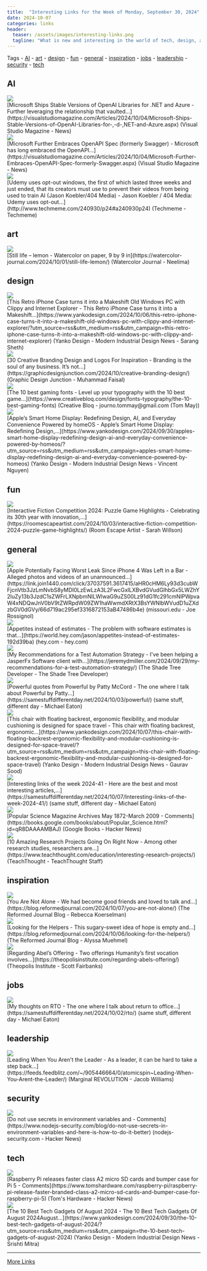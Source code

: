 ```yaml
---
title:  "Interesting Links for the Week of Monday, September 30, 2024"
date: 2024-10-07
categories: links
header:
  teaser: /assets/images/interesting-links.png
  tagline: "What is new and interesting in the world of tech, design, and leadership?"
---
```


Tags  - [AI](#AI) - [art](#art) - [design](#design) - [fun](#fun) - [general](#general) - [inspiration](#inspiration) - [jobs](#jobs) - [leadership](#leadership) - [security](#security) - [tech](#tech)


## AI
<div class="link-content"><img src='https://visualstudiomagazine.com/-/media/ECG/visualstudiomagazine/Images/introimages/Cloud_AI_Net.jpg' class="link-image"/>
<div class="link-text" markdown="1">
  [Microsoft Ships Stable Versions of OpenAI Libraries for .NET and Azure - Further leveraging the relationship that vaulted...](https://visualstudiomagazine.com/Articles/2024/10/04/Microsoft-Ships-Stable-Versions-of-OpenAI-Libraries-for-,-d-,NET-and-Azure.aspx) (Visual Studio Magazine - News)
</div>
</div>
<div class="link-content"><img src='https://visualstudiomagazine.com/-/media/ECG/redmondmag/Images/IntroImagesBigSmall/CircutPagesLiteUpSmall.jpg' class="link-image"/>
<div class="link-text" markdown="1">
  [Microsoft Further Embraces OpenAPI Spec (formerly Swagger) - Microsoft has long embraced the OpenAPI...](https://visualstudiomagazine.com/Articles/2024/10/04/Microsoft-Further-Embraces-OpenAPI-Spec-formerly-Swagger.aspx) (Visual Studio Magazine - News)
</div>
</div>
<div class="link-content"><img src='http://www.techmeme.com/240930/i24.jpg' class="link-image"/>
<div class="link-text" markdown="1">
  [Udemy uses opt-out windows, the first of which lasted three weeks and just ended, that its creators must use to prevent their videos from being used to train AI (Jason Koebler/404 Media) -   Jason Koebler / 404 Media: Udemy uses opt-out...](http://www.techmeme.com/240930/p24#a240930p24) (Techmeme - Techmeme)
</div>
</div>

## art
<div class="link-content"><img src='https://watercolor-journal.com/wp-content/uploads/2022/02/cropped-logodesignfinal.png?w=32' class="link-image"/>
<div class="link-text" markdown="1">
  [Still life – lemon - Watercolor on paper, 9 by 9 in](https://watercolor-journal.com/2024/10/01/still-life-lemon/) (Watercolor Journal - Neelima)
</div>
</div>

## design
<div class="link-content"><img src='https://www.yankodesign.com/images/design_news/2024/10/513380/iphone_16_pro_retro_case_1.jpg' class="link-image"/>
<div class="link-text" markdown="1">
  [This Retro iPhone Case turns it into a Makeshift Old Windows PC with Clippy and Internet Explorer - This Retro iPhone Case turns it into a Makeshift...](https://www.yankodesign.com/2024/10/06/this-retro-iphone-case-turns-it-into-a-makeshift-old-windows-pc-with-clippy-and-internet-explorer/?utm_source=rss&utm_medium=rss&utm_campaign=this-retro-iphone-case-turns-it-into-a-makeshift-old-windows-pc-with-clippy-and-internet-explorer) (Yanko Design - Modern Industrial Design News - Sarang Sheth)
</div>
</div>
<div class="link-content"><img src='https://graphicdesignjunction.com/wp-content/uploads/2024/10/creative_branding_design.jpg' class="link-image"/>
<div class="link-text" markdown="1">
  [30 Creative Branding Design and Logos For Inspiration - Branding is the soul of any business. It’s not...](https://graphicdesignjunction.com/2024/10/creative-branding-design/) (Graphic Design Junction - Muhammad Faisal)
</div>
</div>
<div class="link-content"><img src='https://cdn.mos.cms.futurecdn.net/GfeS9dmqHfujaeEAh8cQ2C.jpg' class="link-image"/>
<div class="link-text" markdown="1">
  [The 10 best gaming fonts - Level up your typography with the 10 best game...](https://www.creativebloq.com/design/fonts-typography/the-10-best-gaming-fonts) (Creative Bloq - journo.tommay@gmail.com (Tom May))
</div>
</div>
<div class="link-content"><img src='https://www.yankodesign.com/images/design_news/2024/09/apples-smart-home-display-redefining-design-ai-and-everyday-convenience-powered-by-homeos/apple-homeaccessory-concept.jpg' class="link-image"/>
<div class="link-text" markdown="1">
  [Apple’s Smart Home Display: Redefining Design, AI, and Everyday Convenience Powered by homeOS - Apple’s Smart Home Display: Redefining Design,...](https://www.yankodesign.com/2024/09/30/apples-smart-home-display-redefining-design-ai-and-everyday-convenience-powered-by-homeos/?utm_source=rss&utm_medium=rss&utm_campaign=apples-smart-home-display-redefining-design-ai-and-everyday-convenience-powered-by-homeos) (Yanko Design - Modern Industrial Design News - Vincent Nguyen)
</div>
</div>

## fun
<div class="link-content"><img src='https://i0.wp.com/roomescapeartist.com/wp-content/uploads/2024/09/ifcomp-2024-logo.jpg?fit=1000%2C1000&ssl=1' class="link-image"/>
<div class="link-text" markdown="1">
  [Interactive Fiction Competition 2024: Puzzle Game Highlights - Celebrating its 30th year with innovation,...](https://roomescapeartist.com/2024/10/03/interactive-fiction-competition-2024-puzzle-game-highlights/) (Room Escape Artist - Sarah Willson)
</div>
</div>

## general
<div class="link-content"><img src='https://images.macrumors.com/t/dPgRS3vEo3jLWwm5unVQL2wMPfk=/1600x/article-new/2023/10/space-black-mbp.jpg' class="link-image"/>
<div class="link-text" markdown="1">
  [Apple Potentially Facing Worst Leak Since iPhone 4 Was Left in a Bar - Alleged photos and videos of an unannounced...](https://link.join1440.com/click/37037591.3617415/aHR0cHM6Ly93d3cubWFjcnVtb3JzLmNvbS8yMDI0LzEwLzA3L2FwcGxlLXBvdGVudGlhbGx5LWZhY2luZy13b3JzdC1sZWFrLXNpbmNlLWlwaG9uZS00Lz91dG1fc291cmNlPWpvaW4xNDQwJnV0bV9tZWRpdW09ZW1haWwmdXRtX3BsYWNlbWVudD1uZXdzbGV0dGVy/66d719ac295ef3316872153aB47486b4e) (missouri.edu - Joe Rossignol)
</div>
</div>
<div class="link-content"><img src='https://world.hey.com/jason/avatar-9f11ce77d31e68e834c564594ee0bc32a005ee8d' class="link-image"/>
<div class="link-text" markdown="1">
  [Appetites instead of estimates - The problem with software estimates is that...](https://world.hey.com/jason/appetites-instead-of-estimates-192d39ba) (hey.com - hey.com)
</div>
</div>
<div class="link-content"><img src='https://jeremydmiller.com/wp-content/uploads/2023/07/jasperfx-logo-final-orange-bg.jpg' class="link-image"/>
<div class="link-text" markdown="1">
  [My Recommendations for a Test Automation Strategy - I’ve been helping a JasperFx Software client with...](https://jeremydmiller.com/2024/09/29/my-recommendations-for-a-test-automation-strategy/) (The Shade Tree Developer - The Shade Tree Developer)
</div>
</div>
<div class="link-content"><img src='https://samestuffdifferentday.net/assets/2023/01/words_of_wisdom.jpg' class="link-image"/>
<div class="link-text" markdown="1">
  [Powerful quotes from Powerful by Patty McCord - The one where I talk about Powerful by Patty...](https://samestuffdifferentday.net/2024/10/03/powerful/) (same stuff, different day - Michael Eaton)
</div>
</div>
<div class="link-content"><img src='https://www.yankodesign.com/images/design_news/2024/10/this-chair-with-floating-backrest-ergonomic-flexibility-and-modular-cushioning-is-designed-for-space-travel/Aerospace-Seat-SPN-01-Space-Perspective-Neptune-7.jpg' class="link-image"/>
<div class="link-text" markdown="1">
  [This chair with floating backrest, ergonomic flexibility, and modular cushioning is designed for space travel - This chair with floating backrest, ergonomic...](https://www.yankodesign.com/2024/10/07/this-chair-with-floating-backrest-ergonomic-flexibility-and-modular-cushioning-is-designed-for-space-travel/?utm_source=rss&utm_medium=rss&utm_campaign=this-chair-with-floating-backrest-ergonomic-flexibility-and-modular-cushioning-is-designed-for-space-travel) (Yanko Design - Modern Industrial Design News - Gaurav Sood)
</div>
</div>
<div class="link-content"><img src='https://samestuffdifferentday.net/assets/images/links_header.jpg' class="link-image"/>
<div class="link-text" markdown="1">
  [Interesting links of the week 2024-41 - Here are the best and most interesting articles,...](https://samestuffdifferentday.net/2024/10/07/Interesting-links-of-the-week-2024-41/) (same stuff, different day - Michael Eaton)
</div>
</div>
<div class="link-content"><img src='https://news.ycombinator.com/favicon.ico' class="link-image"/>
<div class="link-text" markdown="1">
  [Popular Science Magazine Archives May 1872-March 2009 - Comments](https://books.google.com/books/about/Popular_Science.html?id=qR8DAAAAMBAJ) (Google Books - Hacker News)
</div>
</div>
<div class="link-content"><img src='https://www.teachthought.com/wp-content/uploads/2024/06/942442-fi.png' class="link-image"/>
<div class="link-text" markdown="1">
  [10 Amazing Research Projects Going On Right Now - Among other research studies, researchers are...](https://www.teachthought.com/education/interesting-research-projects/) (TeachThought - TeachThought Staff)
</div>
</div>

## inspiration
<div class="link-content"><img src='https://s3.amazonaws.com/assets.reformedjournal.com/wp-content/uploads/sites/2/2024/10/04111342/for-our-daughters-image.jpeg' class="link-image"/>
<div class="link-text" markdown="1">
  [You Are Not Alone - We had become good friends and loved to talk and...](https://blog.reformedjournal.com/2024/10/07/you-are-not-alone/) (The Reformed Journal Blog - Rebecca Koerselman)
</div>
</div>
<div class="link-content"><img src='https://s3.amazonaws.com/assets.reformedjournal.com/wp-content/uploads/sites/2/2021/03/07181801/tired_doctor.jpg' class="link-image"/>
<div class="link-text" markdown="1">
  [Looking for the Helpers - This sugary-sweet idea of hope is empty and...](https://blog.reformedjournal.com/2024/10/06/looking-for-the-helpers/) (The Reformed Journal Blog - Alyssa Muehmel)
</div>
</div>
<div class="link-content"><img src='https://theopolisinstitute.com/wp-content/uploads/2024/10/305998rgsdl-1024x743.jpg' class="link-image"/>
<div class="link-text" markdown="1">
  [Regarding Abel’s Offering - Two offerings Humanity’s first vocation involves...](https://theopolisinstitute.com/regarding-abels-offering/) (Theopolis Institute - Scott Fairbanks)
</div>
</div>

## jobs
<div class="link-content"><img src='https://samestuffdifferentday.net/assets/2024/wtf.jpg' class="link-image"/>
<div class="link-text" markdown="1">
  [My thoughts on RTO - The one where I talk about return to office...](https://samestuffdifferentday.net/2024/10/02/rto/) (same stuff, different day - Michael Eaton)
</div>
</div>

## leadership
<div class="link-content"><img src='https://spin.atomicobject.com/wp-content/uploads/JDP-AO2023-605-scaled.jpg' class="link-image"/>
<div class="link-text" markdown="1">
  [Leading When You Aren’t the Leader - As a leader, it can be hard to take a step back...](https://feeds.feedblitz.com/~/905446664/0/atomicspin~Leading-When-You-Arent-the-Leader/) (Marginal REVOLUTION - Jacob Williams)
</div>
</div>

## security
<div class="link-content"><img src='https://news.ycombinator.com/favicon.ico' class="link-image"/>
<div class="link-text" markdown="1">
  [Do not use secrets in environment variables and - Comments](https://www.nodejs-security.com/blog/do-not-use-secrets-in-environment-variables-and-here-is-how-to-do-it-better) (nodejs-security.com - Hacker News)
</div>
</div>

## tech
<div class="link-content"><img src='https://news.ycombinator.com/favicon.ico' class="link-image"/>
<div class="link-text" markdown="1">
  [Raspberry Pi releases faster class A2 micro SD cards and bumper case for Pi 5 - Comments](https://www.tomshardware.com/raspberry-pi/raspberry-pi-release-faster-branded-class-a2-micro-sd-cards-and-bumper-case-for-raspberry-pi-5) (Tom's Hardware - Hacker News)
</div>
</div>
<div class="link-content"><img src='https://www.yankodesign.com/images/design_news/2024/09/best-tech-designs-of-august/10_best_tech_gadgets_august_yanko_design_hero.jpg' class="link-image"/>
<div class="link-text" markdown="1">
  [The 10 Best Tech Gadgets Of August 2024 - The 10 Best Tech Gadgets Of August 2024August...](https://www.yankodesign.com/2024/09/30/the-10-best-tech-gadgets-of-august-2024/?utm_source=rss&utm_medium=rss&utm_campaign=the-10-best-tech-gadgets-of-august-2024) (Yanko Design - Modern Industrial Design News - Srishti Mitra)
</div>
</div>


---
[More Links](/links)
